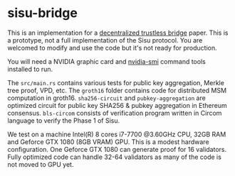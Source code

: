 # sisu-bridge

This is an implementation for a [decentralized trustless bridge](https://arxiv.org/abs/2404.10404) paper. This is a prototype, not a full implementation of the Sisu protocol. You are welcomed to modify and use the code but it's not ready for production. 

You will need a NVIDIA graphic card and [nvidia-smi](https://developer.nvidia.com/nvidia-system-management-interface) command tools installed to run. 

The `src/main.rs` contains various tests for public key aggregation, Merkle tree proof, VPD, etc. The `groth16` folder contains code for distributed MSM computation in groth16. `sha256-circuit` and `pubkey-aggregation` are optimized circuit for public key SHA256 & pubkey aggregation in Ethereum consensus. `bls-circom` consists of verification program written in Circom language to verify the Phase 1 of Sisu. 

We test on a machine Intel(R) 8 cores i7-7700 @3.60GHz CPU, 32GB RAM and Geforce GTX 1080 (8GB VRAM) GPU. This is a modest hardware configuration. One Geforce GTX 1080 can generate proof for 16 validators. Fully optimized code can handle 32-64 validators as many of the code is not moved to GPU yet. 
